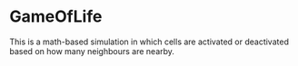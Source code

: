 # GameOfLife
This is a math-based simulation in which cells are activated or deactivated based on how many neighbours are nearby.
